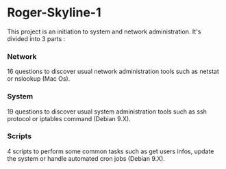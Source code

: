 # Roger-Skyline-1

This project is an initiation to system and network administration. It's divided into 3 parts :

### Network

16 questions to discover usual network administration tools such as netstat or nslookup (Mac Os).

### System

19 questions to discover usual system administration tools such as ssh protocol or iptables command (Debian 9.X).

### Scripts

4 scripts to perform some common tasks such as get users infos, update the system or handle automated cron jobs (Debian 9.X).
